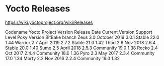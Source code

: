Yocto Releases
==============

https://wiki.yoctoproject.org/wiki/Releases

Codename	Yocto Project Version	Release Date	Current Version	Support Level	Poky Version	BitBake branch
Zeus		3.0   October 2019				3.0.1	Stable	22.0	1.44
Warrior		2.7   April 2019				2.7.2	Stable	21.0	1.42
Thud		2.6   Nov 2018					2.6.4	Stable	20.0	1.40
Sumo		2.5   April 2018				2.5.3	Community	19.0	1.38
Rocko		2.4   Oct 2017					2.4.4	Community	18.0	1.36
Pyro		2.3   May 2017					2.3.4	Community	17.0	1.34
Morty		2.2   Nov 2016					2.2.4	Community	16.0	1.32

